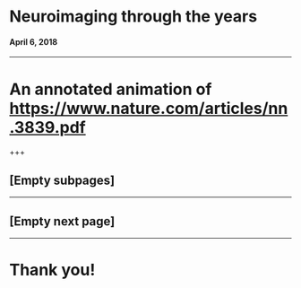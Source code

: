 # Neuroimaging through the years
#### April 6, 2018
---

# An annotated animation of https://www.nature.com/articles/nn.3839.pdf

+++

## [Empty subpages]


---

## [Empty next page]

---

# Thank you!
